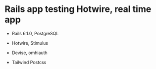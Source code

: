 # Rails app testing Hotwire, real time app

* Rails 6.1.0, PostgreSQL

* Hotwire, Stimulus

* Devise, omhiauth

* Tailwind Postcss
